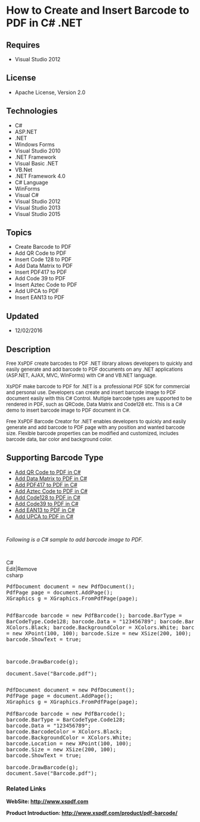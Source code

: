 # How to Create and Insert Barcode to PDF in C# .NET
## Requires
- Visual Studio 2012
## License
- Apache License, Version 2.0
## Technologies
- C#
- ASP.NET
- .NET
- Windows Forms
- Visual Studio 2010
- .NET Framework
- Visual Basic .NET
- VB.Net
- .NET Framework 4.0
- C# Language
- WinForms
- Visual C#
- Visual Studio 2012
- Visual Studio 2013
- Visual Studio 2015
## Topics
- Create Barcode to PDF
- Add QR Code to PDF
- Insert Code 128 to PDF
- Add Data Matrix to PDF
- Insert PDF417 to PDF
- Add Code 39 to PDF
- Insert Aztec Code to PDF
- Add UPCA to PDF
- Insert EAN13 to PDF
## Updated
- 12/02/2016
## Description

<p><span style="font-size:small">Free XsPDF create barcodes to PDF .NET library allows developers to quickly and easily generate and add barcode to PDF documents on any .NET applications (ASP.NET, AJAX, MVC, WinForms) with C# and VB.NET language.</span></p>
<p><span style="font-size:small">XsPDF make barcode to PDF for .NET is a &nbsp;professional PDF SDK for&nbsp;commercial and personal use. Developers can create and insert barcode image to PDF document easily with this C# Control. Multiple barcode types are
 supported to be rendered in PDF, such as QRCode, Data Matrix and Code128 etc.&nbsp;This is a C# demo to insert barcode image to PDF document in C#.</span></p>
<p><span style="font-size:small"><span>Free XsPDF Barcode Creator for .NET enables developers to quickly and easily generate and add barcode to PDF page with any position and wanted barcode size. Flexible barcode properties can be modified and customized, includes
 barcode data, bar color and background color.</span><br>
</span></p>
<h2><strong>Supporting Barcode Type</strong></h2>
<ul>
<li><a title="create qrcode to pdf in c# .NET" href="http://www.xspdf.com/guide/pdf-qrcode-creating/">Add QR Code to PDF in C#</a>
</li><li><a title="create data matrix to pdf in c# .NET" href="http://www.xspdf.com/guide/pdf-datamatrix-creating/">Add Data Matrix to PDF in C#</a>
</li><li><a title="create pdf417 barcode to pdf in c# .NET" href="http://www.xspdf.com/guide/pdf-pdf417-creating/">Add PDF417 to PDF in C#</a>
</li><li><a title="create aztec code to pdf in c# .NET" href="http://www.xspdf.com/guide/pdf-azteccode-creating/">Add Aztec Code to PDF in C#</a>
</li><li><a title="create code128 to pdf in c# .NET" href="http://www.xspdf.com/guide/pdf-code128-creating/">Add Code128 to PDF in C#</a>
</li><li><a title="create code39 to pdf in c# .NET" href="http://www.xspdf.com/guide/pdf-code39-creating/">Add Code39 to PDF in C#</a>
</li><li><a title="create ean 13 to pdf in c# .NET" href="http://www.xspdf.com/guide/pdf-ean13-creating/">Add EAN13 to PDF in C#</a>
</li><li><a title="create upc-a to pdf in c# .NET" href="http://www.xspdf.com/guide/pdf-upca-creating/">Add UPCA to PDF in C#</a>
</li></ul>
<p>&nbsp;</p>
<p><span><em>Following is a C# sample to add barcode image to PDF.</em><em>&nbsp;&nbsp;</em></span></p>
<p><em><br>
</em></p>
<div class="scriptcode">
<div class="scriptcode">
<div class="pluginEditHolder" pluginCommand="mceScriptCode">
<div class="title"><span>C#</span></div>
<div class="pluginLinkHolder"><span class="pluginEditHolderLink">Edit</span>|<span class="pluginRemoveHolderLink">Remove</span></div>
<span class="hidden">csharp</span>
<pre class="hidden">PdfDocument document = new PdfDocument();
PdfPage page = document.AddPage();
XGraphics g = XGraphics.FromPdfPage(page);

PdfBarcode barcode = new PdfBarcode();
barcode.BarType = BarCodeType.Code128;
barcode.Data = &quot;123456789&quot;;
barcode.BarcodeColor = XColors.Black;
barcode.BackgroundColor = XColors.White;
barcode.Location = new XPoint(100, 100);
barcode.Size = new XSize(200, 100);
barcode.ShowText = true;
            
barcode.DrawBarcode(g);                        
document.Save(&quot;Barcode.pdf&quot;);</pre>
<div class="preview">
<pre class="js">PdfDocument&nbsp;document&nbsp;=&nbsp;<span class="js__operator">new</span>&nbsp;PdfDocument();&nbsp;
PdfPage&nbsp;page&nbsp;=&nbsp;document.AddPage();&nbsp;
XGraphics&nbsp;g&nbsp;=&nbsp;XGraphics.FromPdfPage(page);&nbsp;
&nbsp;
PdfBarcode&nbsp;barcode&nbsp;=&nbsp;<span class="js__operator">new</span>&nbsp;PdfBarcode();&nbsp;
barcode.BarType&nbsp;=&nbsp;BarCodeType.Code128;&nbsp;
barcode.Data&nbsp;=&nbsp;<span class="js__string">&quot;123456789&quot;</span>;&nbsp;
barcode.BarcodeColor&nbsp;=&nbsp;XColors.Black;&nbsp;
barcode.BackgroundColor&nbsp;=&nbsp;XColors.White;&nbsp;
barcode.Location&nbsp;=&nbsp;<span class="js__operator">new</span>&nbsp;XPoint(<span class="js__num">100</span>,&nbsp;<span class="js__num">100</span>);&nbsp;
barcode.Size&nbsp;=&nbsp;<span class="js__operator">new</span>&nbsp;XSize(<span class="js__num">200</span>,&nbsp;<span class="js__num">100</span>);&nbsp;
barcode.ShowText&nbsp;=&nbsp;true;&nbsp;
&nbsp;&nbsp;&nbsp;&nbsp;&nbsp;&nbsp;&nbsp;&nbsp;&nbsp;&nbsp;&nbsp;&nbsp;&nbsp;
barcode.DrawBarcode(g);&nbsp;&nbsp;&nbsp;&nbsp;&nbsp;&nbsp;&nbsp;&nbsp;&nbsp;&nbsp;&nbsp;&nbsp;&nbsp;&nbsp;&nbsp;&nbsp;&nbsp;&nbsp;&nbsp;&nbsp;&nbsp;&nbsp;&nbsp;&nbsp;&nbsp;
document.Save(<span class="js__string">&quot;Barcode.pdf&quot;</span>);</pre>
</div>
</div>
</div>
<div class="endscriptcode"></div>
</div>
<h3><strong>Related Links</strong></h3>
<p><strong>WebSite:&nbsp;<a title="PDF editing SDK, convert pdf to image, add barcode to pdf, add chart to pdf in C#" href="http://www.xspdf.com">http://www.xspdf.com</a></strong></p>
<p><strong>Product&nbsp;<strong>Introduction:&nbsp;<a title="Add barcode image to PDF SDK in .NET" href="http://www.xspdf.com/product/pdf-barcode/">http://www.xspdf.com/product/pdf-barcode/</a></strong></strong></p>
